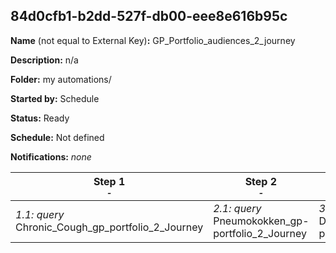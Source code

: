 ## 84d0cfb1-b2dd-527f-db00-eee8e616b95c

**Name** (not equal to External Key)**:** GP_Portfolio_audiences_2_journey

**Description:** n/a

**Folder:** my automations/

**Started by:** Schedule

**Status:** Ready

**Schedule:** Not defined

**Notifications:** _none_


| Step 1<br>_<small>-</small>_ | Step 2<br>_<small>-</small>_ | Step 3<br>_<small>-</small>_ | Step 4<br>_<small>-</small>_ |
| --- | --- | --- | --- |
| _1.1: query_<br>Chronic_Cough_gp_portfolio_2_Journey | _2.1: query_<br>Pneumokokken_gp-portfolio_2_Journey | _3.1: query_<br>Diabetes_gp-portfolio_2_Journey | _4.1: query_<br>HPV_gp_portfolio_2_journey |
